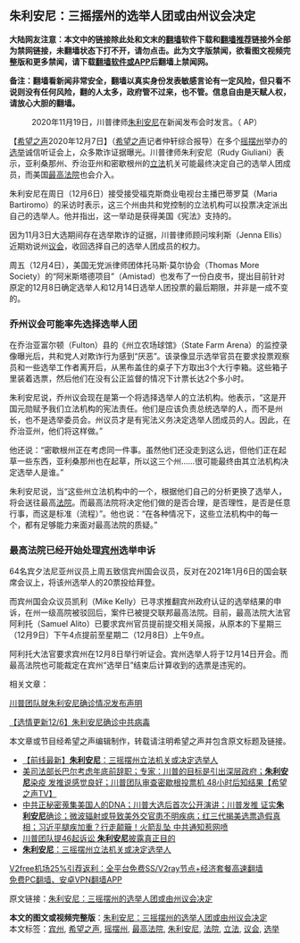  <h2>朱利安尼：三摇摆州的选举人团或由州议会决定</h2> <p class="notice"><b>大陆网友注意：本文中的链接除此处和文末的<a href="https://github.com/bannedbook/fanqiang" >翻墙</a>软件下载和<a href="https://github.com/killgcd/justmysocks/blob/master/README.md">翻墙推荐</a>链接外全部为禁网链接，未翻墙状态下打不开，请勿点击。此为文字版禁闻，欲看图文视频完整版和更多禁闻，请下载<a href="https://github.com/bannedbook/fanqiang">翻墙软件或APP</a>后翻墙上禁闻网。</p><p>备注：翻墙看新闻非常安全，翻墙以真实身份发表敏感言论有一定风险，但只看不说则没有任何风险，翻的人太多，政府管不过来，也不管。信息自由是天赋人权，请放心大胆的翻墙。</b></p>  <div class="entry"> <figure><figcaption>2020年11月19日，川普律师<a href="https://www.bannedbook.org/bnews/tag/%e6%9c%b1%e5%88%a9%e5%ae%89%e5%b0%bc/" class="st_tag internal_tag" rel="tag" title="标签 朱利安尼 下的日志">朱利安尼</a>在新闻发布会时发言。（ AP）</figcaption></figure> <p>【<span class='wp_keywordlink_affiliate'><a href="https://www.soundofhope.org" title="希望之声" target="_blank">希望之声</a></span>2020年12月7日】（<a href="https://www.bannedbook.org/bnews/tag/%e5%b8%8c%e6%9c%9b%e4%b9%8b%e5%a3%b0/" class="st_tag internal_tag" rel="tag" title="标签 希望之声 下的日志">希望之声</a>记者仲轩综合报导）在多个<a href="https://www.bannedbook.org/bnews/tag/%E6%91%87%E6%91%86%E5%B7%9E/" class="st_tag internal_tag" rel="tag" title="标签 摇摆州 下的日志">摇摆州</a>举办的<a href="https://www.bannedbook.org/bnews/tag/%e9%80%89%e4%b8%be/" class="st_tag internal_tag" rel="tag" title="标签 选举 下的日志">选举</a>诚信听证会上，众多欺诈证据曝光。川普律师朱利安尼（Rudy Giuliani）表示，亚利桑那州、乔治亚州和密歇根州的<a href="https://www.bannedbook.org/bnews/tag/%E7%AB%8B%E6%B3%95/" class="st_tag internal_tag" rel="tag" title="标签 立法 下的日志">立法</a>机关可能最终决定自己的选举人团成员，而美国<a href="https://www.bannedbook.org/bnews/tag/%e6%9c%80%e9%ab%98%e6%b3%95%e9%99%a2/" class="st_tag internal_tag" rel="tag" title="标签 最高法院 下的日志">最高法院</a>也会介入。</p> <p>朱利安尼在周日（12月6日）接受接受福克斯商业电视台主播巴蒂罗莫（Maria Bartiromo）的采访时表示，这三个州由共和党控制的立法机构可以投票决定派出自己的选举人。他并指出，这一举动是获得美国《宪法》支持的。</p> <p>因为11月3日大选期间存在选举欺诈的证据，川普律师顾问埃利斯（Jenna Ellis）近期劝说州<a href="https://www.bannedbook.org/bnews/tag/%E8%AE%AE%E4%BC%9A/" class="st_tag internal_tag" rel="tag" title="标签 议会 下的日志">议会</a>，收回选择自己的选举人团成员的权力。</p> <p>周五（12月4日），美国无党派律师团体托马斯‧莫尔协会（Thomas More Society）的“阿米斯塔德项目”（Amistad）也发布了一份白皮书，提出目前针对原定的12月8日确定选举人和12月14日选举人团投票的最后期限，并非是一成不变的。</p>  <h3>乔州议会可能率先选择选举人团</h3> <p>在乔治亚富尔顿（Fulton）县的《州立农场球馆》（State Farm Arena）的监控录像曝光后，共和党人对欺诈行为感到“厌恶”。该录像显示选举官员在要求投票观察员和一些选举工作者离开后，从黑布盖住的桌子下方取出3个大行李箱。这些箱子里装着选票，然后他们在没有公正监督的情况下计票长达2个多小时。</p> <p>朱利安尼说，乔州议会现在是第一个将选择选举人的立法机构。他表示，“这是开国元勋赋予我们立法机构的宪法责任。他们是应该负责总统选举的人，而不是州长，也不是选举委员会。州议员才是有宪法义务决定选举人团成员的人。因此，在乔治亚州，他们将这样做。”</p> <p>他还说：“密歇根州正在考虑同一件事。虽然他们还没走到这么远，但他们正在起草一些东西，亚利桑那州也在起草，所以这三个州……很可能最终由其立法机构决定选举人是谁。”</p> <p>朱利安尼说，当“这些州立法机构中的一个，根据他们自己的分析更换了选举人，将会送往最高<a href="https://www.bannedbook.org/bnews/tag/%e6%b3%95%e9%99%a2/" class="st_tag internal_tag" rel="tag" title="标签 法院 下的日志">法院</a>。而最高法院将决定他们做的是否合理，是否理性，是否是任意行事，而这是标准（流程）”。他也说：“在各种情况下，这些立法机构中的每一个，都有足够能力来面对最高法院的质疑。”</p>  <h3>最高法院已经开始处理<a href="https://www.bannedbook.org/bnews/tag/%E5%AE%BE%E5%B7%9E/" class="st_tag internal_tag" rel="tag" title="标签 宾州 下的日志">宾州</a>选举申诉</h3> <p>64名宾夕法尼亚州议员上周五致信宾州国会议员，反对在2021年1月6日的国会联席会议上，将该州选举人的20票投给拜登。</p> <p>而宾州国会众议员凯利（Mike Kelly）已寻求推翻宾州政府认证的选举结果的申诉，在州一级高院被驳回后，案件已被提交联邦最高法院。目前，最高法院大法官阿利托（Samuel Alito）已要求宾州官员提前提交相关简报，从原本的下星期三（12月9日）下午4点提前至星期二（12月8日）上午9点。</p> <p>阿利托大法官要求宾州在12月8日举行听证会。宾州选举人将于12月14日开会。而最高法院也可能裁定在宾州“选举日”结束后计算收到的选票是违宪的。</p> <p>相关文章：</p>  <p><a href="https://www.soundofhope.org/post/451036">川普团队就朱利安尼确诊情况发布声明</a></p> <p><a href="https://www.soundofhope.org/post/450913">【选情更新12/6】朱利安尼确诊中共病毒</a></p> <p>本文章或节目经希望之声编辑制作，转载请注明希望之声并包含原文标题及链接。</p> <ul class='op-related-articles' title='相关阅读'> <li><a href='https://www.bannedbook.org/bnews/bannedvideo/20201207/1443701.html' target='_blank'>【前线最新】<b>朱利安尼</b>：三摇摆州立法机关或决定选举人</a></li> <li><a href='https://www.bannedbook.org/bnews/cbnews/20201207/1443677.html' target='_blank'>美司法部长巴尔考虑年底前辞职；专家：川普的目标是引出深层政府；<b>朱利安尼</b>染疫 发推说感觉良好；川普团队审查密歇根投票机 48小时后知结果【希望之声TV】</a></li> <li><a href='https://www.bannedbook.org/bnews/bannedvideo/20201207/1443660.html' target='_blank'>中共正秘密蒐集美国人的DNA；川普大选后首次公开演讲；川普发推 证实<b>朱利安尼</b>确诊；微波辐射或导致美外交官患不明疾病；红三代揭美选票造假真相；习近平腿疾加重？行走颠簸！火箭乱坠   中共通知惹网喷</a></li> <li><a href='https://www.bannedbook.org/bnews/cbnews/20201207/1443592.html' target='_blank'>川普团队提46起诉讼 <b>朱利安尼</b>披露真正目的</a></li> <li><a href='https://www.bannedbook.org/bnews/taiwannews/20201207/1443572.html' target='_blank'><b>朱利安尼</b>：三摇摆州立法机关或决定选举人</a></li> </ul> <p class="texttj"> <a href="https://www.bannedbook.org/forum23/topic22702.html" target="_blank">V2free机场25%引荐返利：全平台免费SS/V2ray节点+经济套餐高速翻墙</a><br/> <a href="https://github.com/bannedbook/fanqiang/wiki/%E7%A6%81%E9%97%BB%E7%BD%91%E5%AE%89%E5%8D%93%E7%BF%BB%E5%A2%99%E6%96%B0%E9%97%BBAPP" target="_blank">免费PC翻墙、安卓VPN翻墙APP</a></p><p>原文链接：<a class="src_link"  href="https://www.soundofhope.org/post/451156" target="_blank">朱利安尼：三摇摆州的选举人团或由州议会决定</a></p> <a name='sharetosocial'></a>       <div><b>本文的图文或视频完整版</b>：<a href='https://www.bannedbook.org/bnews/comments/20201207/1443722.html'>朱利安尼：三摇摆州的选举人团或由州议会决定</a></div>  </div><!--END ENTRY--> <div class="postfooter"> <div>本文标签：<a href="https://www.bannedbook.org/bnews/tag/%E5%AE%BE%E5%B7%9E/" rel="tag">宾州</a>, <a href="https://www.bannedbook.org/bnews/tag/%e5%b8%8c%e6%9c%9b%e4%b9%8b%e5%a3%b0/" rel="tag">希望之声</a>, <a href="https://www.bannedbook.org/bnews/tag/%E6%91%87%E6%91%86%E5%B7%9E/" rel="tag">摇摆州</a>, <a href="https://www.bannedbook.org/bnews/tag/%e6%9c%80%e9%ab%98%e6%b3%95%e9%99%a2/" rel="tag">最高法院</a>, <a href="https://www.bannedbook.org/bnews/tag/%e6%9c%b1%e5%88%a9%e5%ae%89%e5%b0%bc/" rel="tag">朱利安尼</a>, <a href="https://www.bannedbook.org/bnews/tag/%e6%b3%95%e9%99%a2/" rel="tag">法院</a>, <a href="https://www.bannedbook.org/bnews/tag/%E7%AB%8B%E6%B3%95/" rel="tag">立法</a>, <a href="https://www.bannedbook.org/bnews/tag/%E8%AE%AE%E4%BC%9A/" rel="tag">议会</a>, <a href="https://www.bannedbook.org/bnews/tag/%e9%80%89%e4%b8%be/" rel="tag">选举</a></div>  </div><!--END POSTFOOTER--> 